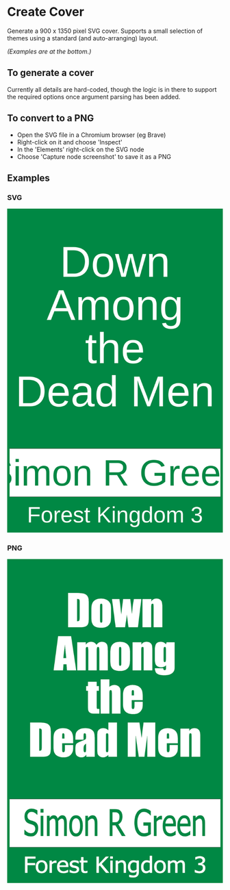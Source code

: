 ﻿# Create Cover

Generate a 900 x 1350 pixel SVG cover.
Supports a small selection of themes using a standard (and auto-arranging) layout.

*(Examples are at the bottom.)*

## To generate a cover

Currently all details are hard-coded, though the logic is in there to support the
required options once argument parsing has been added.

## To convert to a PNG

- Open the SVG file in a Chromium browser (eg Brave)
- Right-click on it and choose 'Inspect'
- In the 'Elements' right-click on the SVG node
- Choose 'Capture node screenshot' to save it as a PNG

## Examples

### SVG

![green example](green-example.svg)

### PNG

![green example](green-example.png)
